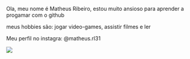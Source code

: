 Ola, meu nome é Matheus Ribeiro, estou muito ansioso para aprender a progamar com o github 


meus hobbies são: jogar video-games, assistir filmes e ler 

Meu perfil no instagra: @matheus.rl31


![]([https://media1.tenor.com/m/BZDbsKj5VUIAAAAd/lalo-salamanca-lalo.gif](https://media1.tenor.com/m/BZDbsKj5VUIAAAAd/lalo-salamanca-lalo.gif)https://media1.tenor.com/m/BZDbsKj5VUIAAAAd/lalo-salamanca-lalo.gif)
